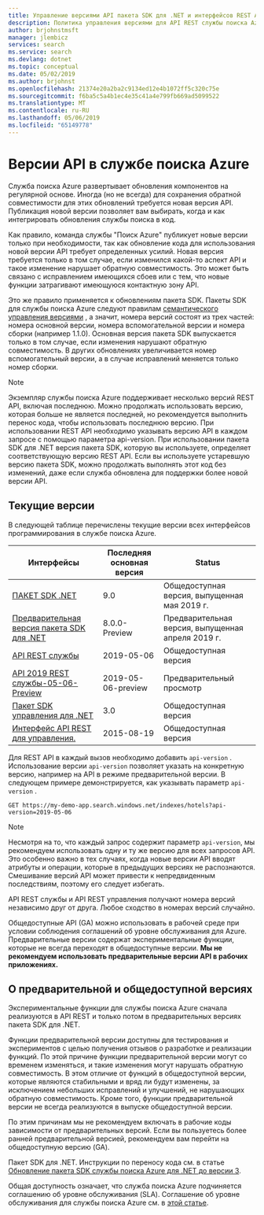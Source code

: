 ```yaml
---
title: Управление версиями API пакета SDK для .NET и интерфейсов REST API в службе "Поиск Azure"
description: Политика управления версиями для API REST службы поиска Azure и клиентской библиотеки пакетов SDK для .NET.
author: brjohnstmsft
manager: jlembicz
services: search
ms.service: search
ms.devlang: dotnet
ms.topic: conceptual
ms.date: 05/02/2019
ms.author: brjohnst
ms.openlocfilehash: 21374e20a2ba2c9134ed12e4b1072ff5c320c75e
ms.sourcegitcommit: f6ba5c5a4b1ec4e35c41a4e799fb669ad5099522
ms.translationtype: MT
ms.contentlocale: ru-RU
ms.lasthandoff: 05/06/2019
ms.locfileid: "65149778"
---
```

# <a name="api-versions-in-azure-search"></a>Версии API в службе поиска Azure
Служба поиска Azure развертывает обновления компонентов на регулярной основе. Иногда (но не всегда) для сохранения обратной совместимости для этих обновлений требуется новая версия API. Публикация новой версии позволяет вам выбирать, когда и как интегрировать обновления службы поиска в код.

Как правило, команда службы "Поиск Azure" публикует новые версии только при необходимости, так как обновление кода для использования новой версии API требует определенных усилий. Новая версия требуется только в том случае, если изменился какой-то аспект API и такое изменение нарушает обратную совместимость. Это может быть связано с исправлением имеющихся сбоев или с тем, что новые функции затрагивают имеющуюся контактную зону API.

Это же правило применяется к обновлениям пакета SDK. Пакеты SDK для службы поиска Azure следуют правилам [семантического управления версиями](https://semver.org/) , а значит, номера версий состоят из трех частей: номера основной версии, номера вспомогательной версии и номера сборки (например 1.1.0). Основная версия пакета SDK выпускается только в том случае, если изменения нарушают обратную совместимость. В других обновлениях увеличивается номер вспомогательный версии, а в случае исправлений меняется только номер сборки.

> [!NOTE]
> Экземпляр службы поиска Azure поддерживает несколько версий REST API, включая последнюю. Можно продолжать использовать версию, которая больше не является последней, но рекомендуется выполнить перенос кода, чтобы использовать последнюю версию. При использовании REST API необходимо указывать версию API в каждом запросе с помощью параметра api-version. При использовании пакета SDK для .NET версия пакета SDK, которую вы используете, определяет соответствующую версию REST API. Если вы используете устаревшую версию пакета SDK, можно продолжать выполнять этот код без изменений, даже если служба обновлена для поддержки более новой версии API.

## <a name="snapshot-of-current-versions"></a>Текущие версии
В следующей таблице перечислены текущие версии всех интерфейсов программирования в службе поиска Azure.


| Интерфейсы | Последняя основная версия | Status |
| --- | --- | --- |
| [ПАКЕТ SDK .NET](https://aka.ms/search-sdk) |9.0 |Общедоступная версия, выпущенная мая 2019 г. |
| [Предварительная версия пакета SDK для .NET](https://aka.ms/search-sdk-preview) |8.0.0-Preview |Предварительная версия, выпущенная апреля 2019 г. |
| [API REST службы](https://docs.microsoft.com/rest/api/searchservice/) |2019-05-06 |Общедоступная версия |
| [API 2019 REST службы-05-06-Preview](search-api-preview.md) |2019-05-06-preview |Предварительный просмотр |
| [Пакет SDK управления для .NET](https://aka.ms/search-mgmt-sdk) |3.0 |Общедоступная версия |
| [Интерфейс API REST для управления.](https://docs.microsoft.com/rest/api/searchmanagement/) |2015-08-19 |Общедоступная версия |

Для REST API в каждый вызов необходимо добавить `api-version` . Использование версии `api-version` позволяет указать на конкретную версию, например на API в режиме предварительной версии. В следующем примере демонстрируется, как указывать параметр `api-version` .

    GET https://my-demo-app.search.windows.net/indexes/hotels?api-version=2019-05-06

> [!NOTE]
> Несмотря на то, что каждый запрос содержит параметр `api-version`, мы рекомендуем использовать одну и ту же версию для всех запросов API. Это особенно важно в тех случаях, когда новые версии API вводят атрибуты и операции, которые в предыдущих версиях не распознаются. Смешивание версий API может привести к непредвиденным последствиям, поэтому его следует избегать.
>
> API REST службы и API REST управления получают номера версий независимо друг от друга. Любое сходство в номерах версий случайно.

Общедоступные API (GA) можно использовать в рабочей среде при условии соблюдения соглашений об уровне обслуживания для Azure. Предварительные версии содержат экспериментальные функции, которые не всегда переходят в общедоступные версии. **Мы не рекомендуем использовать предварительные версии API в рабочих приложениях.**

## <a name="about-preview-and-generally-available-versions"></a>О предварительной и общедоступной версиях
Экспериментальные функции для службы поиска Azure сначала реализуются в API REST и только потом в предварительных версиях пакета SDK для .NET.

Функции предварительной версии доступны для тестирования и экспериментов с целью получения отзывов о разработке и реализации функций. По этой причине функции предварительной версии могут со временем изменяться, и такие изменения могут нарушать обратную совместимость. В этом отличие от функций в общедоступной версии, которые являются стабильными и вряд ли будут изменены, за исключением небольших исправлений и улучшений, не нарушающих обратную совместимость. Кроме того, функции предварительной версии не всегда реализуются в выпуске общедоступной версии.

По этим причинам мы не рекомендуем включать в рабочие коды зависимости от предварительных версий. Если вы пользуетесь более ранней предварительной версией, рекомендуем вам перейти на общедоступную версию (GA).

Пакет SDK для .NET. Инструкции по переносу кода см. в статье [Обновление пакета SDK службы поиска Azure для .NET до версии 3](search-dotnet-sdk-migration-version-9.md).

Общая доступность означает, что служба поиска Azure подчиняется соглашению об уровне обслуживания (SLA). Соглашение об уровне обслуживания для службы поиска Azure см. в [этой статье](https://azure.microsoft.com/support/legal/sla/search/v1_0/).
